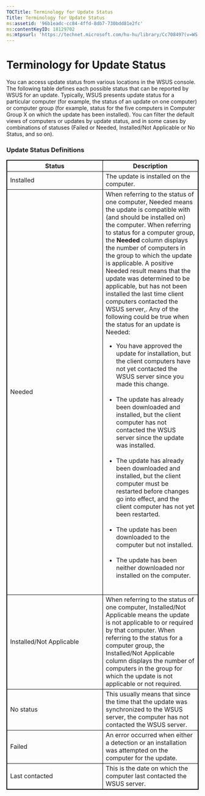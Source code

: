 ```yaml
---
TOCTitle: Terminology for Update Status
Title: Terminology for Update Status
ms:assetid: '96b1eadc-cc84-4ffd-8db7-730bdd81e2fc'
ms:contentKeyID: 18129702
ms:mtpsurl: 'https://technet.microsoft.com/hu-hu/library/Cc708497(v=WS.10)'
---
```


Terminology for Update Status
=============================

You can access update status from various locations in the WSUS console. The following table defines each possible status that can be reported by WSUS for an update. Typically, WSUS presents update status for a particular computer (for example, the status of an update on one computer) or computer group (for example, status for the five computers in Computer Group X on which the update has been installed). You can filter the default views of computers or updates by update status, and in some cases by combinations of statuses (Failed or Needed, Installed/Not Applicable or No Status, and so on).

### Update Status Definitions

 
<table style="border:1px solid black;">
<colgroup>
<col width="50%" />
<col width="50%" />
</colgroup>
<thead>
<tr class="header">
<th style="border:1px solid black;" >Status</th>
<th style="border:1px solid black;" >Description</th>
</tr>
</thead>
<tbody>
<tr class="odd">
<td style="border:1px solid black;">Installed</td>
<td style="border:1px solid black;">The update is installed on the computer.</td>
</tr>
<tr class="even">
<td style="border:1px solid black;">Needed</td>
<td style="border:1px solid black;">When referring to the status of one computer, Needed means the update is compatible with (and should be installed on) the computer. When referring to status for a computer group, the <strong>Needed</strong> column displays the number of computers in the group to which the update is applicable. A positive Needed result means that the update was determined to be applicable, but has not been installed the last time client computers contacted the WSUS server,. Any of the following could be true when the status for an update is Needed:
<ul>
<li>You have approved the update for installation, but the client computers have not yet contacted the WSUS server since you made this change.<br />
<br />
</li>
<li>The update has already been downloaded and installed, but the client computer has not contacted the WSUS server since the update was installed.<br />
<br />
</li>
<li>The update has already been downloaded and installed, but the client computer must be restarted before changes go into effect, and the client computer has not yet been restarted.<br />
<br />
</li>
<li>The update has been downloaded to the computer but not installed.<br />
<br />
</li>
<li>The update has been neither downloaded nor installed on the computer.<br />
<br />
</li>
</ul></td>
</tr>
<tr class="odd">
<td style="border:1px solid black;">Installed/Not Applicable</td>
<td style="border:1px solid black;">When referring to the status of one computer, Installed/Not Applicable means the update is not applicable to or required by that computer. When referring to the status for a computer group, the Installed/Not Applicable column displays the number of computers in the group for which the update is not applicable or not required.</td>
</tr>
<tr class="even">
<td style="border:1px solid black;">No status</td>
<td style="border:1px solid black;">This usually means that since the time that the update was synchronized to the WSUS server, the computer has not contacted the WSUS server.</td>
</tr>
<tr class="odd">
<td style="border:1px solid black;">Failed</td>
<td style="border:1px solid black;">An error occurred when either a detection or an installation was attempted on the computer for the update.</td>
</tr>
<tr class="even">
<td style="border:1px solid black;">Last contacted</td>
<td style="border:1px solid black;">This is the date on which the computer last contacted the WSUS server.</td>
</tr>
</tbody>
</table>
